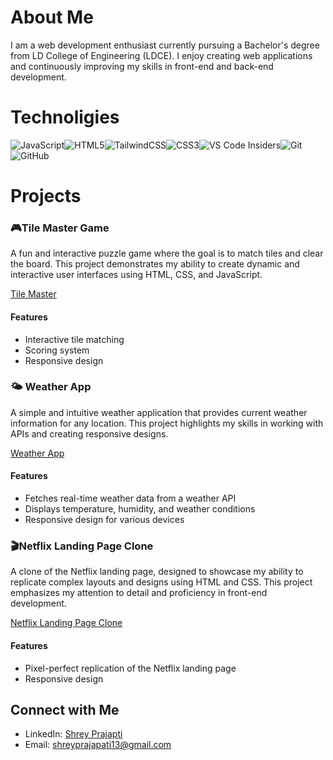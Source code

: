 # About Me
I am a web development enthusiast currently pursuing a Bachelor's degree from LD College of Engineering (LDCE). I enjoy creating web applications and continuously improving my skills in front-end and back-end development.

# Technoligies
  ![JavaScript](https://img.shields.io/badge/javascript-%23323330.svg?style=for-the-badge&logo=javascript&logoColor=%23F7DF1E)![HTML5](https://img.shields.io/badge/html5-%23E34F26.svg?style=for-the-badge&logo=html5&logoColor=white)![TailwindCSS](https://img.shields.io/badge/tailwindcss-%2338B2AC.svg?style=for-the-badge&logo=tailwind-css&logoColor=white)![CSS3](https://img.shields.io/badge/css3-%231572B6.svg?style=for-the-badge&logo=css3&logoColor=white)![VS Code Insiders](https://img.shields.io/badge/VS%20Code%20Insiders-35b393.svg?style=for-the-badge&logo=visual-studio-code&logoColor=white)![Git](https://img.shields.io/badge/git-%23F05033.svg?style=for-the-badge&logo=git&logoColor=white)![GitHub](https://img.shields.io/badge/github-%23121011.svg?style=for-the-badge&logo=github&logoColor=white)
  
# Projects

### 🎮Tile Master Game
A fun and interactive puzzle game where the goal is to match tiles and clear the board. This project demonstrates my ability to create dynamic and interactive user interfaces using HTML, CSS, and JavaScript.

[Tile Master](https://cd-shrey13.github.io/Tile-Master/)

#### Features
- Interactive tile matching
- Scoring system
- Responsive design


### 🌤️ Weather App
A simple and intuitive weather application that provides current weather information for any location. This project highlights my skills in working with APIs and creating responsive designs.

[Weather App](https://cd-shrey13.github.io/Weather-App-Bharat-Intern-Task--1-/)

#### Features
- Fetches real-time weather data from a weather API
- Displays temperature, humidity, and weather conditions
- Responsive design for various devices


### 🎬Netflix Landing Page Clone
A clone of the Netflix landing page, designed to showcase my ability to replicate complex layouts and designs using HTML and CSS. This project emphasizes my attention to detail and proficiency in front-end development.

[Netflix Landing Page Clone](https://cd-shrey13.github.io/Netflix-Landing-Page/)

#### Features
- Pixel-perfect replication of the Netflix landing page
- Responsive design


## Connect with Me
- LinkedIn: [Shrey Prajapti](https://www.linkedin.com/in/shreyp13/)
- Email: shreyprajapati13@gmail.com


